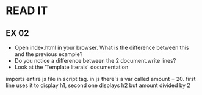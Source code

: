 # READ IT

## EX 02

- Open index.html in your browser. What is the difference between this and the previous example?
- Do you notice a difference between the 2 document.write lines?
- Look at the 'Template literals' documentation

imports entire js file in script tag. in js there's a var called amount = 20. first line uses it to display h1, second one displays h2 but amount divided by 2
